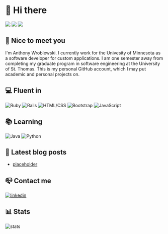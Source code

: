 # 👋 Hi there

![](https://img.shields.io/badge/BA%20English-18344f)
![](https://img.shields.io/badge/MA%20English-510c76)
![](https://img.shields.io/badge/MS%20Software%20Engineering-510c76)

## 🤝 Nice to meet you

I'm Anthony Wroblewski. I currently work for the Univesity of Minnesota as a software developer for custom applications. I am one semester away from completing my graduate program in software engineering at the University of St. Thomas. This is my personal GitHub account, which I may put academic and personal projects on. 

## 💻 Fluent in

![Ruby](https://img.shields.io/badge/ruby-%23CC342D.svg?style=for-the-badge&logo=ruby&logoColor=white)
![Rails](https://img.shields.io/badge/rails-%23CC0000.svg?style=for-the-badge&logo=ruby-on-rails&logoColor=white)
![HTML/CSS](https://img.shields.io/badge/HTML\/CSS-E34C26?style=for-the-badge&logo=html5&logoColor=white)
![Bootstrap](https://img.shields.io/badge/bootstrap-%238511FA.svg?style=for-the-badge&logo=bootstrap&logoColor=white)
![JavaScript](https://img.shields.io/badge/javascript-%23323330.svg?style=for-the-badge&logo=javascript&logoColor=%23F7DF1E)

## 📚 Learning

![Java](https://img.shields.io/badge/java-%23ED8B00.svg?style=for-the-badge&logo=openjdk&logoColor=white)
![Python](https://img.shields.io/badge/python-3670A0?style=for-the-badge&logo=python&logoColor=ffdd54)

## 📢 Latest blog posts

<!-- BLOG:START -->
- [placeholder](url)
<!-- BLOG:END -->

## 📪 Contact me

[![linkedin](https://img.shields.io/badge/LinkedIn-hire_me_please-0077B5?style=for-the-badge&logo=LinkedIn&logoColor=white)](https://www.linkedin.com/in/anthony-wroblewski-ab50a8218/)

## 📊 Stats

![stats](https://github-readme-stats.vercel.app/api?username=ADWrobo&theme=blue-green)
